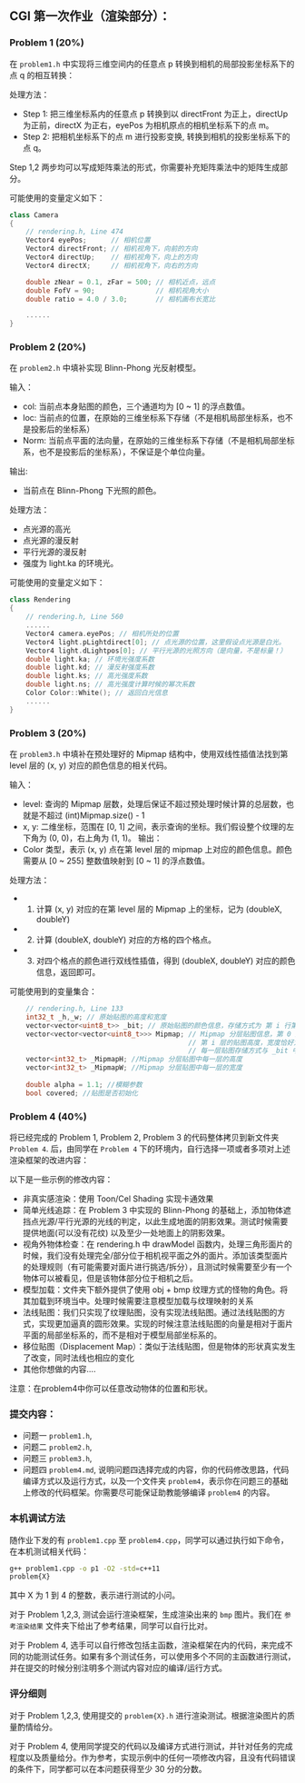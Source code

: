 ## CGI 第一次作业（渲染部分）：

### Problem 1 (20%)

在 ```problem1.h``` 中实现将三维空间内的任意点 p 转换到相机的局部投影坐标系下的点 q 的相互转换：

处理方法：
*  Step 1: 把三维坐标系内的任意点 p 转换到以 directFront 为正上，directUp 为正前，directX 为正右，eyePos 为相机原点的相机坐标系下的点 m。
*  Step 2: 把相机坐标系下的点 m 进行投影变换, 转换到相机的投影坐标系下的点 q。

Step 1,2 两步均可以写成矩阵乘法的形式，你需要补充矩阵乘法中的矩阵生成部分。

可能使用的变量定义如下：

```cpp
class Camera
{    
    // rendering.h, Line 474
    Vector4 eyePos;      // 相机位置
    Vector4 directFront; // 相机视角下，向前的方向
    Vector4 directUp;    // 相机视角下，向上的方向
    Vector4 directX;     // 相机视角下，向右的方向

    double zNear = 0.1, zFar = 500; // 相机近点，远点
    double FofV = 90;               // 相机视角大小
    double ratio = 4.0 / 3.0;       // 相机画布长宽比

    ......
}
```

### Problem 2 (20%)

在 ```problem2.h``` 中填补实现 Blinn-Phong 光反射模型。

输入：
* col: 当前点本身贴图的颜色，三个通道均为 [0 ~ 1] 的浮点数值。
* loc: 当前点的位置，在原始的三维坐标系下存储（不是相机局部坐标系，也不是投影后的坐标系）
* Norm: 当前点平面的法向量，在原始的三维坐标系下存储（不是相机局部坐标系，也不是投影后的坐标系），不保证是个单位向量。

输出:
* 当前点在 Blinn-Phong 下光照的颜色。

处理方法：
* 点光源的高光
* 点光源的漫反射
* 平行光源的漫反射
* 强度为 light.ka 的环境光。

可能使用的变量定义如下：

```cpp
class Rendering
{
    // rendering.h, Line 560
    ......
    Vector4 camera.eyePos; // 相机所处的位置
    Vector4 light.pLightdirect[0]; // 点光源的位置，这里假设点光源是白光。
    Vector4 light.dLightpos[0]; // 平行光源的光照方向（是向量，不是标量！）
    double light.ka; // 环境光强度系数
    double light.kd; // 漫反射强度系数
    double light.ks; // 高光强度系数
    double light.ns; // 高光强度计算时候的幂次系数
    Color Color::White(); // 返回白光信息
    ......
}
```

### Problem 3 (20%)

在 ```problem3.h``` 中填补在预处理好的 Mipmap 结构中，使用双线性插值法找到第 level 层的 (x, y) 对应的颜色信息的相关代码。

输入：
* level: 查询的 Mipmap 层数，处理后保证不超过预处理时候计算的总层数，也就是不超过 (int)Mipmap.size() - 1
* x, y: 二维坐标，范围在 [0, 1] 之间，表示查询的坐标。我们假设整个纹理的左下角为 (0, 0)，右上角为 (1, 1)。
输出：
* Color 类型，表示 (x, y) 点在第 level 层的 mipmap 上对应的颜色信息。颜色需要从 [0 ~ 255] 整数值映射到 [0 ~ 1] 的浮点数值。
  
处理方法：
* 1. 计算 (x, y) 对应的在第 level 层的 Mipmap 上的坐标，记为 (doubleX, doubleY)
* 2. 计算 (doubleX, doubleY) 对应的方格的四个格点。
* 3. 对四个格点的颜色进行双线性插值，得到 (doubleX, doubleY) 对应的颜色信息，返回即可。
  
可能使用到的变量集合：

```cpp    
    // rendering.h, Line 133
    int32_t _h,_w; // 原始贴图的高度和宽度
    vector<vector<uint8_t>> _bit; // 原始贴图的颜色信息，存储方式为 第 i 行第 j 列的第 k 个颜色 channel 信息存储在 _bit[i][3j+k] 中
    vector<vector<vector<uint8_t>>> Mipmap; // Mipmap 分层贴图信息，第 0 层表示原始贴图信息。
                                            // 第 i 层的贴图高度，宽度恰好为第 i - 1 层的 1/2
                                            // 每一层贴图存储方式与 _bit 中贴图的存储方式相同
    vector<int32_t> _MipmapH; //Mipmap 分层贴图中每一层的高度
    vector<int32_t> _MipmapW; //Mipmap 分层贴图中每一层的宽度
    
    double alpha = 1.1; //模糊参数
    bool covered; //贴图是否初始化
```

### Problem 4 (40%)

将已经完成的 Problem 1, Problem 2, Problem 3 的代码整体拷贝到新文件夹 ```Problem 4```. 后，由同学在 ```Problem 4``` 下的环境内，自行选择一项或者多项对上述渲染框架的改进内容：

以下是一些示例的修改内容：

* 非真实感渲染：使用 Toon/Cel Shading 实现卡通效果
* 简单光线追踪：在 Problem 3 中实现的 Blinn-Phong 的基础上，添加物体遮挡点光源/平行光源的光线的判定，以此生成地面的阴影效果。测试时候需要提供地面(可以没有花纹) 以及至少一处地面上的阴影效果。
* 视角外物体检查：在 rendering.h 中 drawModel 函数内，处理三角形面片的时候，我们没有处理完全/部分位于相机视平面之外的面片。添加该类型面片的处理规则（有可能需要对面片进行挑选/拆分），且测试时候需要至少有一个物体可以被看见，但是该物体部分位于相机之后。
* 模型加载：文件夹下额外提供了使用 obj + bmp 纹理方式的怪物的角色。将其加载到环境当中。处理时候需要注意模型加载与纹理映射的关系
* 法线贴图：我们只实现了纹理贴图，没有实现法线贴图。通过法线贴图的方式，实现更加逼真的圆形效果。实现的时候注意法线贴图的向量是相对于面片平面的局部坐标系的，而不是相对于模型局部坐标系的。
* 移位贴图（Displacement Map）：类似于法线贴图，但是物体的形状真实发生了改变，同时法线也相应的变化
* 其他你想做的内容....

注意：在problem4中你可以任意改动物体的位置和形状。

### 提交内容：

* 问题一 ```problem1.h```, 
* 问题二 ```problem2.h```, 
* 问题三 ```problem3.h```,
* 问题四 ```problem4.md```, 说明问题四选择完成的内容，你的代码修改思路，代码编译方式以及运行方式，以及一个文件夹 ```problem4```，表示你在问题三的基础上修改的代码框架。你需要尽可能保证助教能够编译 ```problem4``` 的内容。

### 本机调试方法

随作业下发的有 ```problem1.cpp``` 至 ```problem4.cpp```，同学可以通过执行如下命令，在本机测试相关代码：

```bash
g++ problem1.cpp -o p1 -O2 -std=c++11
problem{X}
```
其中 X 为 1 到 4 的整数，表示进行测试的小问。

对于 Problem 1,2,3, 测试会运行渲染框架，生成渲染出来的 ```bmp``` 图片。我们在 ```参考渲染结果``` 文件夹下给出了参考结果，同学可以自行比对。

对于 Problem 4, 选手可以自行修改包括主函数，渲染框架在内的代码，来完成不同的功能测试任务。如果有多个测试任务，可以使用多个不同的主函数进行测试，并在提交的时候分别注明多个测试内容对应的编译/运行方式。

### 评分细则

对于 Problem 1,2,3, 使用提交的 ```problem{X}.h``` 进行渲染测试。根据渲染图片的质量酌情给分。

对于 Problem 4, 使用同学提交的代码以及编译方式进行测试，并针对任务的完成程度以及质量给分。作为参考，实现示例中的任何一项修改内容，且没有代码错误的条件下，同学都可以在本问题获得至少 30 分的分数。